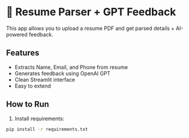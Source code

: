 # 📄 Resume Parser + GPT Feedback

This app allows you to upload a resume PDF and get parsed details + AI-powered feedback.

## Features

- Extracts Name, Email, and Phone from resume
- Generates feedback using OpenAI GPT
- Clean Streamlit interface
- Easy to extend

## How to Run

1. Install requirements:
```bash
pip install -r requirements.txt
